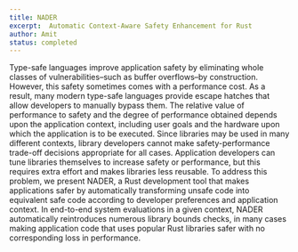 ```yaml
---
title: NADER
excerpt:  Automatic Context-Aware Safety Enhancement for Rust
author: Amit
status: completed
---
```


Type-safe languages improve application safety by eliminating whole classes of
vulnerabilities–such as buffer overflows–by construction. However, this safety
sometimes comes with a performance cost. As a result, many modern type-safe
languages provide escape hatches that allow developers to manually bypass them.
The relative value of performance to safety and the degree of performance
obtained depends upon the application context, including user goals and the
hardware upon which the application is to be executed. Since libraries may be
used in many different contexts, library developers cannot make
safety-performance trade-off decisions appropriate for all cases. Application
developers can tune libraries themselves to increase safety or performance, but
this requires extra effort and makes libraries less reusable. To address this
problem, we present NADER, a Rust development tool that makes applications safer
by automatically transforming unsafe code into equivalent safe code according to
developer preferences and application context. In end-to-end system evaluations
in a given context, NADER automatically reintroduces numerous library bounds
checks, in many cases making application code that uses popular Rust libraries
safer with no corresponding loss in performance.
